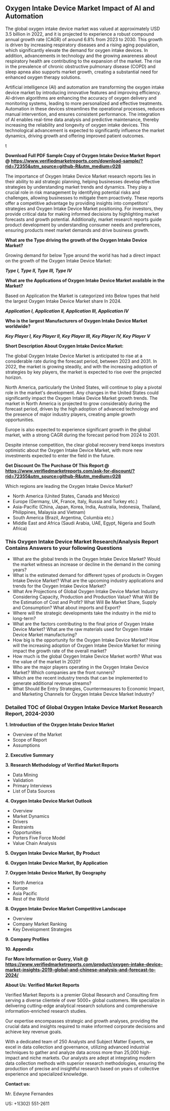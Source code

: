<h2>Oxygen Intake Device Market Impact of AI and Automation</h2><p>The global oxygen intake device market was valued at approximately USD 3.5 billion in 2022, and it is projected to experience a robust compound annual growth rate (CAGR) of around 6.8% from 2023 to 2030. This growth is driven by increasing respiratory diseases and a rising aging population, which significantly elevate the demand for oxygen intake devices. In addition, advancements in technology and the growing awareness about respiratory health are contributing to the expansion of the market. The rise in the prevalence of chronic obstructive pulmonary disease (COPD) and sleep apnea also supports market growth, creating a substantial need for enhanced oxygen therapy solutions.</p><p>Artificial intelligence (AI) and automation are transforming the oxygen intake device market by introducing innovative features and improving efficiency. AI-driven algorithms are enhancing the accuracy of oxygen delivery and monitoring systems, leading to more personalized and effective treatments. Automation in these devices streamlines the operational processes, reduces manual intervention, and ensures consistent performance. The integration of AI enables real-time data analysis and predictive maintenance, thereby increasing the reliability and longevity of oxygen intake devices. This technological advancement is expected to significantly influence the market dynamics, driving growth and offering improved patient outcomes.</p>t</p><p id="" class=""><strong>Download Full PDF Sample Copy of Oxygen Intake Device Market Report @ <a href="https://www.verifiedmarketreports.com/download-sample/?rid=72355&utm_source=github-R&utm_medium=028" target="_blank">https://www.verifiedmarketreports.com/download-sample/?rid=72355&utm_source=github-R&utm_medium=028</a></strong></p><p>The importance of&nbsp;Oxygen Intake Device Market research reports lies in their ability to aid strategic planning, helping businesses develop effective strategies by understanding market trends and dynamics. They play a crucial role in risk management by identifying potential risks and challenges, allowing businesses to mitigate them proactively. These reports offer a competitive advantage by providing insights into competitors' strategies and Oxygen Intake Device Market positioning. For investors, they provide critical data for making informed decisions by highlighting market forecasts and growth potential. Additionally, market research reports guide product development by understanding consumer needs and preferences, ensuring products meet market demands and drive business growth.</p><p><strong>What are the&nbsp;Type driving the growth of the Oxygen Intake Device Market?</strong></p><p id="" class="">Growing demand for below Type around the world has had a direct impact on the growth of the Oxygen Intake Device Market:</p><em><strong>Type I, Type II, Type III, Type IV</strong></em></p><strong>What are the&nbsp;Applications&nbsp;of Oxygen Intake Device Market available in the Market?</strong></p><p id="" class="">Based on Application the Market is categorized into Below types that held the largest Oxygen Intake Device Market share In 2024.</p><em><strong>Application I, Application II, Application III, Application IV</strong></em></p><strong>Who is the largest Manufacturers of Oxygen Intake Device Market worldwide?</strong></p><p><em><strong>Key Player I, Key Player II, Key Player III, Key Player IV, Key Player V</strong></em></p><p id="" class=""><strong>Short Description About Oxygen Intake Device Market:</strong></p><p>The global Oxygen Intake Device Market is anticipated to rise at a considerable rate during the forecast period, between 2023 and 2031. In 2022, the market is growing steadily, and with the increasing adoption of strategies by key players, the market is expected to rise over the projected horizon.</p><p>North America, particularly the United States, will continue to play a pivotal role in the market's development. Any changes in the United States could significantly impact the Oxygen Intake Device Market growth trends. The market in North America is projected to grow considerably during the forecast period, driven by the high adoption of advanced technology and the presence of major industry players, creating ample growth opportunities.</p><p>Europe is also expected to experience significant growth in the global market, with a strong CAGR during the forecast period from 2024 to 2031.</p><p>Despite intense competition, the clear global recovery trend keeps investors optimistic about the Oxygen Intake Device Market, with more new investments expected to enter the field in the future.</p><p id="" class=""><strong>Get Discount On The Purchase Of This Report @ <a href="https://www.verifiedmarketreports.com/ask-for-discount/?rid=72355&utm_source=github-R&utm_medium=028" target="_blank">https://www.verifiedmarketreports.com/ask-for-discount/?rid=72355&utm_source=github-R&utm_medium=028</a></strong></p>Which regions are leading the Oxygen Intake Device Market?</p><ul><li>North America (United States, Canada and Mexico)</li><li>Europe (Germany, UK, France, Italy, Russia and Turkey etc.)</li><li>Asia-Pacific (China, Japan, Korea, India, Australia, Indonesia, Thailand, Philippines, Malaysia and Vietnam)</li><li>South America (Brazil, Argentina, Columbia etc.)</li><li>Middle East and Africa (Saudi Arabia, UAE, Egypt, Nigeria and South Africa)</li></ul><h3 id="" class="">This Oxygen Intake Device Market Research/Analysis Report Contains Answers to your following Questions</h3><ul><li>What are the global trends in the Oxygen Intake Device Market? Would the market witness an increase or decline in the demand in the coming years?</li><li>What is the estimated demand for different types of products in Oxygen Intake Device Market? What are the upcoming industry applications and trends for the Oxygen Intake Device Market?</li><li>What Are Projections of Global Oxygen Intake Device Market Industry Considering Capacity, Production and Production Value? What Will Be the Estimation of Cost and Profit? What Will Be Market Share, Supply and Consumption? What about imports and Export?</li><li>Where will the strategic developments take the industry in the mid to long-term?</li><li>What are the factors contributing to the final price of Oxygen Intake Device Market? What are the raw materials used for Oxygen Intake Device Market manufacturing?</li><li>How big is the opportunity for the Oxygen Intake Device Market? How will the increasing adoption of Oxygen Intake Device Market for mining impact the growth rate of the overall market?</li><li>How much is the global Oxygen Intake Device Market worth? What was the value of the market In 2020?</li><li>Who are the major players operating in the Oxygen Intake Device Market? Which companies are the front runners?</li><li>Which are the recent industry trends that can be implemented to generate additional revenue streams?</li><li>What Should Be Entry Strategies, Countermeasures to Economic Impact, and Marketing Channels for Oxygen Intake Device Market Industry?</li></ul><h3 id="" class="">Detailed TOC of Global Oxygen Intake Device Market Research Report, 2024-2030</h3><p id="" class=""><strong>1. Introduction of the Oxygen Intake Device Market</strong></p><ul><li>Overview of the Market</li><li>Scope of Report</li><li>Assumptions</li></ul><p id="" class=""><strong>2. Executive Summary</strong></p><p id="" class=""><strong>3. Research Methodology of Verified Market Reports</strong></p><ul><li>Data Mining</li><li>Validation</li><li>Primary Interviews</li><li>List of Data Sources</li></ul><p id="" class=""><strong>4. Oxygen Intake Device Market Outlook</strong></p><ul><li>Overview</li><li>Market Dynamics</li><li>Drivers</li><li>Restraints</li><li>Opportunities</li><li>Porters Five Force Model</li><li>Value Chain Analysis</li></ul><p id="" class=""><strong>5. Oxygen Intake Device Market, By Product</strong></p><p id="" class=""><strong>6. Oxygen Intake Device Market, By Application</strong></p><p id="" class=""><strong>7. Oxygen Intake Device Market, By Geography</strong></p><ul><li>North America</li><li>Europe</li><li>Asia Pacific</li><li>Rest of the World</li></ul><p id="" class=""><strong>8. Oxygen Intake Device Market Competitive Landscape</strong></p><ul><li>Overview</li><li>Company Market Ranking</li><li>Key Development Strategies</li></ul><p id="" class=""><strong>9. Company Profiles</strong></p><p id="" class=""><strong>10. Appendix</strong></p><p id="" class=""><strong>For More Information or Query, Visit @ <a href="https://www.verifiedmarketreports.com/product/oxygen-intake-device-market-insights-2019-global-and-chinese-analysis-and-forecast-to-2024/" target="_blank">https://www.verifiedmarketreports.com/product/oxygen-intake-device-market-insights-2019-global-and-chinese-analysis-and-forecast-to-2024/</a></strong></p><p id="" class=""><strong>About Us: Verified Market Reports</strong></p><p id="" class="">Verified Market Reports is a premier Global Research and Consulting firm serving a diverse clientele of over 5000+ global customers. We specialize in delivering cutting-edge analytical research solutions and comprehensive information-enriched research studies.</p><p id="" class="">Our expertise encompasses strategic and growth analyses, providing the crucial data and insights required to make informed corporate decisions and achieve key revenue goals.</p><p id="" class="">With a dedicated team of 250 Analysts and Subject Matter Experts, we excel in data collection and governance, utilizing advanced industrial techniques to gather and analyze data across more than 25,000 high-impact and niche markets. Our analysts are adept at integrating modern data collection methods with superior research methodologies, ensuring the production of precise and insightful research based on years of collective experience and specialized knowledge.</p><p id="" class=""><strong>Contact us:</strong></p><p id="" class="">Mr. Edwyne Fernandes</p><p id="" class="">US: +1(302) 551-2611</p>